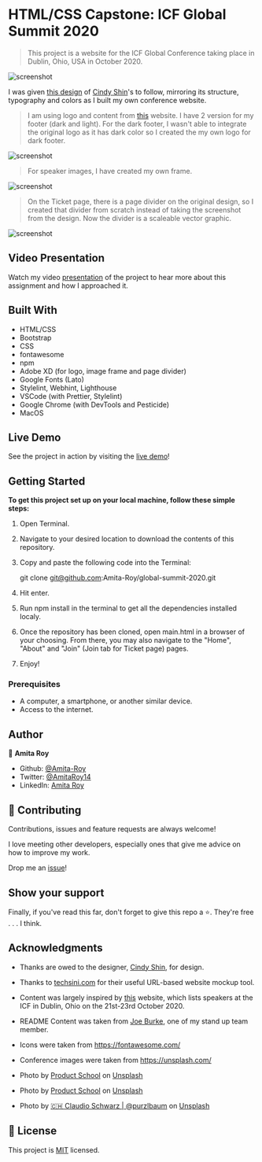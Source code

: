 # HTML/CSS Capstone: ICF Global Summit 2020

> This project is a website for the ICF Global Conference taking place in Dublin, Ohio, USA in October 2020.

![screenshot](assets/images/global-summit-2020.png)

I was given [this design](https://www.behance.net/gallery/29845175/CC-Global-Summit-2015) of [Cindy Shin](https://www.behance.net/gallery/29845175/CC-Global-Summit-2015)'s to follow, mirroring its structure, typography and colors as I built my own conference website.

> I am using logo and content from [this](https://www.intelligentcommunity.org) website. I have 2 version for my footer (dark and light). For the dark footer, I wasn't able to integrate the original logo as it has dark color  so I created the my own logo for dark footer.

![screenshot](assets/images/light-logo.svg)

> For speaker images, I have created my own frame.

![screenshot](assets/images/Image-frame.svg)

> On the Ticket page, there is a page divider on the original design, so I created that divider from scratch instead of taking the screenshot from the design. Now the divider is a scaleable vector graphic.

![screenshot](assets/images/page-divider.svg)


## Video Presentation

Watch my video [presentation](https://www.loom.com/share/b500106067f94b6fb236ab3ccd2e8853) of the project to hear more about this assignment and how I approached it.

## Built With

- HTML/CSS
- Bootstrap
- CSS
- fontawesome
- npm
- Adobe XD (for logo, image frame and page divider)
- Google Fonts (Lato)
- Stylelint, Webhint, Lighthouse
- VSCode (with Prettier, Stylelint)
- Google Chrome (with DevTools and Pesticide)
- MacOS

## Live Demo

See the project in action by visiting the [live demo](https://wonderful-lichterman-cecf3b.netlify.app)!

## Getting Started

**To get this project set up on your local machine, follow these simple steps:**

1. Open Terminal.

2. Navigate to your desired location to download the contents of this repository.

3. Copy and paste the following code into the Terminal:


    git clone git@github.com:Amita-Roy/global-summit-2020.git

4. Hit enter.

5. Run npm install in the terminal to get all the dependencies installed localy.

6. Once the repository has been cloned, open main.html in a browser of your choosing. From there, you may also navigate to the "Home", "About" and "Join" (Join tab for Ticket page) pages.

7. Enjoy!


### Prerequisites

- A computer, a smartphone, or another similar device.
- Access to the internet.

## Author

👤 **Amita Roy**

- Github: [@Amita-Roy](https://github.com/Amita-Roy)
- Twitter: [@AmitaRoy14](https://twitter.com/AmitaRoy14)
- LinkedIn: [Amita Roy](https://www.linkedin.com/in/amita-roy-3b823b68/)

## 🤝 Contributing

Contributions, issues and feature requests are always welcome!

I love meeting other developers, especially ones that give me advice on how to improve my work.

Drop me an [issue](https://github.com/Amita-Roy/global-summit-2020/issues/new)!

## Show your support

Finally, if you've read this far, don't forget to give this repo a ⭐️. They're free . . . I think.

## Acknowledgments

- Thanks are owed to the designer, [Cindy Shin](https://www.behance.net/gallery/29845175/CC-Global-Summit-2015), for design.
- Thanks to [techsini.com](https://techsini.com/multi-mockup/) for their useful URL-based website mockup tool.

- Content was largely inspired by [this](https://www.intelligentcommunity.org/summit_2020_speakers) website, which lists speakers at the ICF in Dublin, Ohio on the 21st-23rd October 2020.

- README Content was taken from [Joe Burke](https://github.com/Joseph-Burke), one of my stand up team member.

- Icons were taken from https://fontawesome.com/

- Conference images were taken from https://unsplash.com/

- <span>Photo by <a href="https://unsplash.com/@productschool?utm_source=unsplash&amp;utm_medium=referral&amp;utm_content=creditCopyText">Product School</a> on <a href="https://unsplash.com/s/photos/conference?utm_source=unsplash&amp;utm_medium=referral&amp;utm_content=creditCopyText">Unsplash</a></span>

- <span>Photo by <a href="https://unsplash.com/@productschool?utm_source=unsplash&amp;utm_medium=referral&amp;utm_content=creditCopyText">Product School</a> on <a href="https://unsplash.com/s/photos/conference?utm_source=unsplash&amp;utm_medium=referral&amp;utm_content=creditCopyText">Unsplash</a></span>

- <span>Photo by <a href="https://unsplash.com/@purzlbaum?utm_source=unsplash&amp;utm_medium=referral&amp;utm_content=creditCopyText">🇨🇭 Claudio Schwarz | @purzlbaum</a> on <a href="https://unsplash.com/s/photos/conference?utm_source=unsplash&amp;utm_medium=referral&amp;utm_content=creditCopyText">Unsplash</a></span>

## 📝 License

This project is [MIT](lic.url) licensed.
